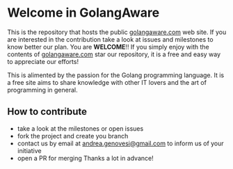 # Welcome in GolangAware
This is the repository that hosts the public [golangaware.com](https://golangaware.com) web site.
If you are interested in the contribution take a look at issues and milestones to know better our plan. You are **WELCOME**!!
If you simply enjoy with the contents of [golangaware.com](https://golangaware.com) star our repository,
it is a free and easy way to appreciate our efforts!

This is alimented by the passion for the Golang programming language. It is a free site aims to share knowledge with other IT lovers 
and the art of programming in general.

## How to contribute
- take a look at the milestones or open issues
- fork the project and create you branch
- contact us by email at andrea.genovesi@gmail.com to inform us of your initiative
- open a PR for merging
Thanks a lot in advance!